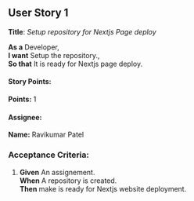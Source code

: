 ## User Story 1

**Title**: *Setup repository for Nextjs Page deploy*

**As a** Developer,  
**I want** Setup the repository.,  
**So that** It is ready for Nextjs page deploy.

#### Story Points:
**Points:** 1

#### Assignee: 

**Name:** Ravikumar Patel

### Acceptance Criteria:

1. **Given** An assignement.  
   **When** A repository is created.  
   **Then** make is ready for Nextjs website deployment.


